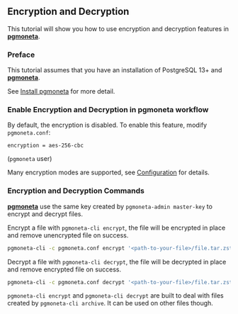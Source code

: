 ## Encryption and Decryption

This tutorial will show you how to use encryption and decryption features in [**pgmoneta**](https://github.com/pgmoneta/pgmoneta).

### Preface

This tutorial assumes that you have an installation of PostgreSQL 13+ and [**pgmoneta**](https://github.com/pgmoneta/pgmoneta).

See [Install pgmoneta](https://github.com/pgmoneta/pgmoneta/blob/main/doc/tutorial/01_install.md)
for more detail.

### Enable Encryption and Decryption in pgmoneta workflow

By default, the encryption is disabled. To enable this feature, modify `pgmoneta.conf`:

```
encryption = aes-256-cbc
```
(`pgmoneta` user)

Many encryption modes are supported, see [Configuration](../CONFIGURATION.md) for details.

### Encryption and Decryption Commands

[**pgmoneta**](https://github.com/pgmoneta/pgmoneta) use the same key created by `pgmoneta-admin master-key` to encrypt and decrypt files.

Encrypt a file with `pgmoneta-cli encrypt`, the file will be encrypted in place and remove unencrypted file on success.
```sh
pgmoneta-cli -c pgmoneta.conf encrypt '<path-to-your-file>/file.tar.zstd'
```

Decrypt a file with `pgmoneta-cli decrypt`, the file will be decrypted in place and remove encrypted file on success.
```sh
pgmoneta-cli -c pgmoneta.conf decrypt '<path-to-your-file>/file.tar.zstd.aes'
```

`pgmoneta-cli encrypt` and `pgmoneta-cli decrypt` are built to deal with files created by `pgmoneta-cli archive`. It can be used on other files though.
